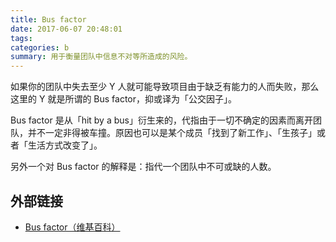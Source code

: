 ```yaml
---
title: Bus factor
date: 2017-06-07 20:48:01
tags:
categories: b
summary: 用于衡量团队中信息不对等所造成的风险。
---
```


如果你的团队中失去至少 Y 人就可能导致项目由于缺乏有能力的人而失败，那么这里的 Y 就是所谓的 Bus factor，抑或译为「公交因子」。

Bus factor 是从「hit by a bus」衍生来的，代指由于一切不确定的因素而离开团队，并不一定非得被车撞。原因也可以是某个成员「找到了新工作」、「生孩子」或者「生活方式改变了」。

另外一个对 Bus factor 的解释是：指代一个团队中不可或缺的人数。

## 外部链接

- [Bus factor（维基百科）](https://en.wikipedia.org/wiki/Bus_factor)